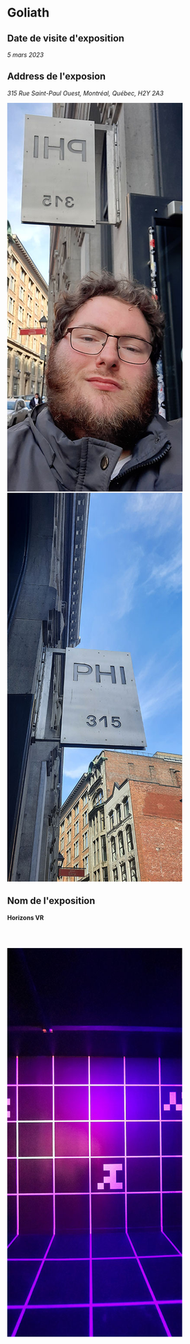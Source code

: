<h1>Goliath</h1>

<h2>Date de visite d'exposition</h2>

<em> 5 mars 2023 </em>

<h2> Address de l'exposion </h2>

<em> 315 Rue Saint-Paul Ouest, Montréal, Québec, H2Y 2A3 </em>



 ![lieux](img_visite-individuelle/lieux.jpg)      ![lieux2](img_visite-individuelle/lieu2.jpg)

<h2>Nom de l'exposition</h2>

<strong> Horizons VR </strong >

<br>
<br>

 ![Horizons VR](img_visite-individuelle/description-de_la_piece.jpg)
